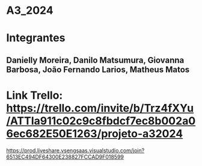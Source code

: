# A3_2024

# Integrantes 
## Danielly Moreira, Danilo Matsumura, Giovanna Barbosa, João Fernando Larios, Matheus Matos


# Link Trello: https://trello.com/invite/b/Trz4fXYu/ATTIa911c02c9c8fbdcf7ec8b002a06ec682E50E1263/projeto-a32024


https://prod.liveshare.vsengsaas.visualstudio.com/join?6513EC494DF64300E238827FCCAD9F018599
